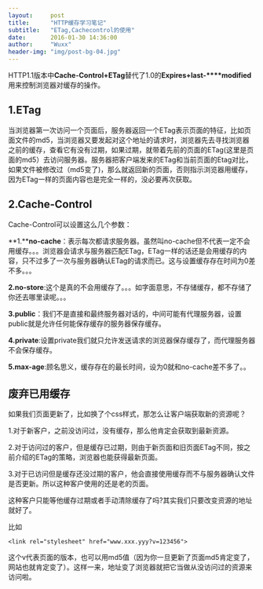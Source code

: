 ```yaml
---
layout:     post
title:      "HTTP缓存学习笔记"
subtitle:   "ETag,Cachecontrol的使用"
date:       2016-01-30 14:36:00
author:     "Wuxx"
header-img: "img/post-bg-04.jpg"
---
```


HTTP1.1版本中**Cache-Control+ETag**替代了1.0的**Expires+last-****modified**用来控制浏览器对缓存的操作。

## 1.ETag ##
当浏览器第一次访问一个页面后，服务器返回一个ETag表示页面的特征，比如页面文件的md5，当浏览器又要发起对这个地址的请求时，浏览器先去寻找浏览器之前的缓存，查看它有没有过期，如果过期，就带着先前的页面的ETag(这里是页面的md5）去访问服务器。服务器把客户端发来的ETag和当前页面的Etag对比，如果文件被修改过（md5变了)，那么就返回新的页面，否则指示浏览器用缓存，因为ETag一样的页面内容也是完全一样的，没必要再次获取。

## 2.Cache-Control ##
Cache-Control可以设置这么几个参数：

**1.****no-cache**：表示每次都请求服务器。虽然叫no-cache但不代表一定不会用缓存。。。浏览器会请求与服务器匹配ETag，ETag一样的话还是会用缓存的内容，只不过多了一次与服务器确认ETag的请求而已。这与设置缓存存在时间为0差不多。。。

**2.no-store**:这个是真的不会用缓存了。。。如字面意思，不存储缓存，都不存储了你还去哪里读呢。。。

**3.public**：我们不是直接和最终服务器对话的，中间可能有代理服务器，设置public就是允许任何能保存缓存的服务器保存缓存。

**4.private**:设置private我们就只允许发送请求的浏览器保存缓存了，而代理服务器不会保存缓存。

**5.max-age**:顾名思义，缓存存在的最长时间，设为0就和no-cache差不多了。。

## 废弃已用缓存 ##
如果我们页面更新了，比如换了个css样式，那怎么让客户端获取新的资源呢？

1.对于新客户，之前没访问过，没有缓存，那么他肯定会获取到最新资源。

2.对于访问过的客户，但是缓存已过期，则由于新页面和旧页面ETag不同，按之前介绍的ETag的策略，浏览器也能获得最新页面。

3.对于已访问但是缓存还没过期的客户，他会直接使用缓存而不与服务器确认文件是否更新。所以这种客户使用的还是老的页面。

这种客户只能等他缓存过期或者手动清除缓存了吗?其实我们只要改变资源的地址就好了。

比如

	<link rel="stylesheet" href="www.xxx.yyy?v=123456">

这个v代表页面的版本，也可以用md5值（因为你一旦更新了页面md5肯定变了，网站也就肯定变了）。这样一来，地址变了浏览器就把它当做从没访问过的资源来访问啦。